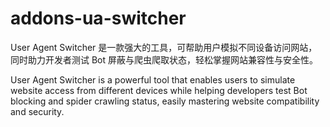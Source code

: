# addons-ua-switcher
User Agent Switcher 是一款强大的工具，可帮助用户模拟不同设备访问网站，同时助力开发者测试 Bot 屏蔽与爬虫爬取状态，轻松掌握网站兼容性与安全性。

User Agent Switcher is a powerful tool that enables users to simulate website access from different devices while helping developers test Bot blocking and spider crawling status, easily mastering website compatibility and security.
